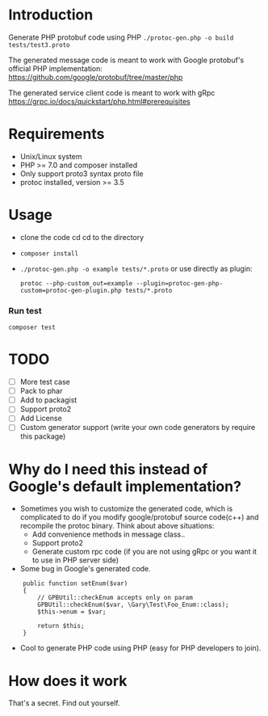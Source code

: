 # Introduction 
Generate PHP protobuf code using PHP
`./protoc-gen.php -o build tests/test3.proto`

The generated message code is meant to work with Google protobuf's official PHP implementation:
https://github.com/google/protobuf/tree/master/php

The generated service client code is meant to  work with gRpc
https://grpc.io/docs/quickstart/php.html#prerequisites

# Requirements
- Unix/Linux system
- PHP >= 7.0 and composer installed
- Only support proto3 syntax proto file
- protoc installed, version >= 3.5

# Usage
- clone the code cd cd to the directory
- `composer install`
- `./protoc-gen.php -o example tests/*.proto` or use directly as plugin:

   `protoc --php-custom_out=example --plugin=protoc-gen-php-custom=protoc-gen-plugin.php tests/*.proto`

### Run test
`composer test`

# TODO
- [ ] More test case
- [ ] Pack to phar
- [ ] Add to packagist
- [ ] Support proto2
- [ ] Add License
- [ ] Custom generator support (write your own code generators by require this package)

# Why do I need this instead of Google's default implementation?
- Sometimes you wish to customize the generated code,
which is complicated to do if you modify google/protobuf source code(c++) and recompile the protoc binary.
Think about above situations:
    - Add convenience methods in message class..
    - Support proto2
    - Generate custom rpc code (if you are not using gRpc or you want it to use in PHP server side) 
- Some bug in Google's generated code.
```
    public function setEnum($var)
    {
        // GPBUtil::checkEnum accepts only on param
        GPBUtil::checkEnum($var, \Gary\Test\Foo_Enum::class); 
        $this->enum = $var;
        
        return $this;
    }
```
- Cool to generate PHP code using PHP (easy for PHP developers to join).

# How does it work
That's a secret. Find out yourself.
